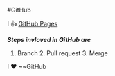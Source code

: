 #GitHub

I :+1: [GitHub Pages](https://pages.github.com/)

***Steps invloved in GitHub are***

1. Branch
   2. Pull request
      3. Merge
      
I :heart: ~~GitHub
